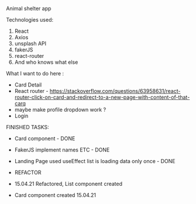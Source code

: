 Animal shelter app

Technologies used:
1. React
2. Axios
3. unsplash API
4. fakerJS
5. react-router
5. And who knows what else

What I want to do here :

- Card Detail 
- React router - https://stackoverflow.com/questions/63958631/react-router-click-on-card-and-redirect-to-a-new-page-with-content-of-that-carq
- maybe make profile dropdown work ?
- Login

FINISHED TASKS:
- Card component - DONE 
- FakerJS implement names ETC - DONE
- Landing Page used useEffect list is loading data only once - DONE



- REFACTOR
- 15.04.21 Refactored, List component created 
- Card component created 15.04.21